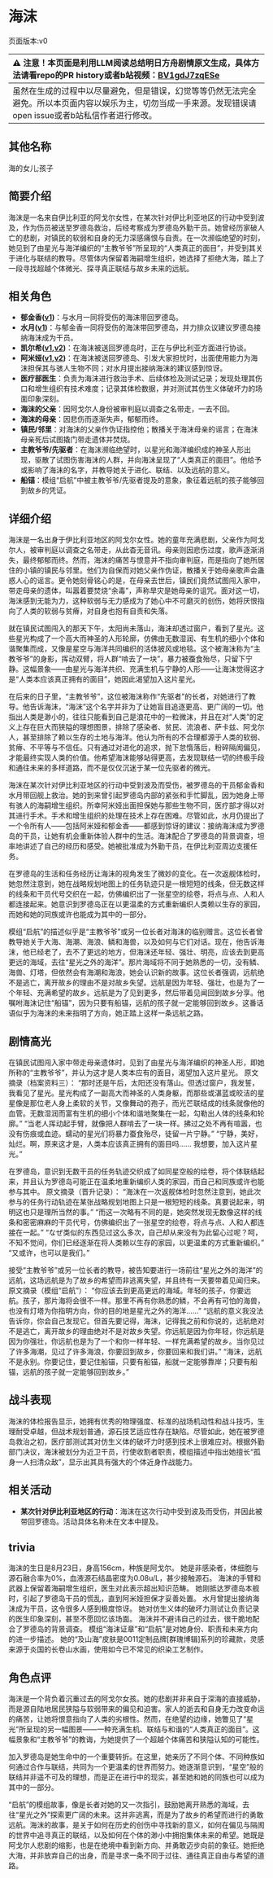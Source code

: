 # 海沫
页面版本:v0
 

| :warning: 注意！本页面是利用LLM阅读总结明日方舟剧情原文生成，具体方法请看repo的PR history或者b站视频：[BV1gdJ7zqESe](https://www.bilibili.com/video/BV1gdJ7zqESe/)         |
|:----------------------------|
| 虽然在生成的过程中以尽量避免，但是错误，幻觉等等仍然无法完全避免。所以本页面内容以娱乐为主，切勿当成一手来源。发现错误请open issue或者b站私信作者进行修改。|



## 其他名称
海的女儿;孩子
## 简要介绍
海沫是一名来自伊比利亚的阿戈尔女性，在某次针对伊比利亚地区的行动中受到波及，作为伤员被送至罗德岛救治，后经考察成为罗德岛外勤干员。她曾经历家破人亡的悲剧，对镇民的软弱和自身的无力深感痛恨与自责。在一次濒临绝望的时刻，她见到了由星光与海洋编织的“主教爷爷”所呈现的“人类真正的面目”，并受到其关于进化与联结的教导。尽管体内保留着海嗣增生组织，她选择了拒绝大海，踏上了一段寻找超越个体微光、探寻真正联结与故乡未来的远航。
## 相关角色
-   **郁金香([v1](char_608_acpion.md))**：与水月一同将受伤的海沫带回罗德岛。
-   **水月([v1](char_437_mizuki.md))**：与郁金香一同将受伤的海沫带回罗德岛，并力排众议建议罗德岛接纳海沫成为干员。
-   **凯尔希([v1](char_003_kalts.md),[v2](../char_v3/char_003_kalts.md))**：在海沫被送回罗德岛时，正在与伊比利亚方面进行协谈。
-   **阿米娅([v1](char_002_amiya.md),[v2](../char_v3/char_002_amiya.md))**：在海沫被送回罗德岛、引发大家担忧时，出面使用能力为海沫担保其与骇人生物不同；对水月提出接纳海沫的建议感到惊讶。
-   **医疗部医生**：负责为海沫进行救治手术、后续体检及测试记录；发现处理其伤口和增生组织有技术难度；记录其体检数据，并对测试其仿生义体破坏力的场面印象深刻。
-   **海沫的父亲**：因阿戈尔人身份被审判庭以调查之名带走，一去不回。
-   **海沫的母亲**：因悲伤而逐渐失声，郁郁而终。
-   **镇民/邻里**：对海沫的父亲作伪证指控他；散播关于海沫母亲的谣言；在海沫母亲死后试图撬门带走遗体并焚烧。
-   **主教爷爷/先驱者**：在海沫濒临绝望时，以星光和海洋编织成的神圣人形出现，驱散了试图伤害海沫的人群，并向海沫呈现了“人类真正的面目”。他给予或影响了海沫的名字，并教导她关于进化、联结、以及远航的意义。
-   **船锚**：模组“启航”中被主教爷爷/先驱者提及的意象，象征着远航的孩子能够回到故乡的凭证。
## 详细介绍
海沫是一名出身于伊比利亚地区的阿戈尔女性。她的童年充满悲剧，父亲作为阿戈尔人，被审判庭以调查之名带走，从此杳无音讯。母亲则因悲伤过度，歌声逐渐消失，最终郁郁而终。然而，海沫的痛苦与恨意并不指向审判庭，而是指向了她所居住的小镇的镇民与邻里。他们为自保而对她父亲作伪证，散播关于她母亲歌声会蛊惑人心的谣言。更令她刻骨铭心的是，在母亲去世后，镇民们竟然试图闯入家中，带走母亲的遗体，叫嚣着要焚烧“余毒”，声称旱灾是她母亲的诅咒。面对这一切，海沫感到无能为力，这种软弱与无力感成为了她心中不可磨灭的创伤，她将厌恨指向了人类的软弱与贫瘠，对自身也抱有自责和失落。

就在镇民试图闯入的那天下午，太阳尚未落山，海沫却透过窗户，看到了星光。这些星光构成了一个高大而神圣的人形轮廓，仿佛由无数湿润、有生机的细小个体和谐聚集而成，又像是星空与海洋共同编织的活体披风或地毯。这个被海沫称为“主教爷爷”的身影，挥动双臂，将人群“啃去了一块”，暴力被蚕食殆尽，只留下宁静。这幅景象——由星光与海洋共织、充满生机与宁静的人形——让海沫觉得这才是“人类本应该真正拥有的面目”，她因此渴望加入这片星光。

在后来的日子里，“主教爷爷”，这位被海沫称作“先驱者”的长者，对她进行了教导。他告诉海沫，“海沫”这个名字并非为了让她盲目追逐更高、更广阔的一切。他指出人类是渺小的，往往只能看到自己是浪花中的一粒微沫，并且在对“人类”的定义上存在巨大而狭隘的理想图景，排除了感染者、贫民、流浪者、萨卡兹、阿戈尔人，甚至排除了赖以生存的土地与海洋。他认为所有的不合理都源于人类的软弱、贫瘠、不平等与不信任。只有通过对进化的追求，抛下怠惰落后，粉碎隔阂偏见，才能最终实现人类的价值。他希望海沫能够站得更高，去发现联结一切的终极手段和通往未来的多样道路，而不是仅仅沉迷于某一位先驱者的微光。

海沫在某次针对伊比利亚地区的行动中受到波及而受伤，被罗德岛的干员郁金香和水月带回舰上救治。她的到来曾引起罗德岛内部的紧张和手忙脚乱，因为她身上带有骇人的海嗣增生组织。所幸阿米娅出面担保她与那些生物不同，医疗部才得以对其进行手术。手术和增生组织的处理在技术上存在困难。尽管如此，水月仍提出了一个令所有人——包括阿米娅和郁金香——都感到惊讶的建议：接纳海沫成为罗德岛的干员，让她有机会重新体验人群中的生活。海沫配合了罗德岛的背景调查，坦率地讲述了自己的经历和感受。她被批准成为外勤干员，在伊比利亚周边支援任务。

在罗德岛的生活和任务经历让海沫的视角发生了微妙的变化。在一次返舰体检时，她忽然注意到，她在战略规划地图上的任务轨迹只是一根短短的线条，但无数这样的线条和干员代号交织在一起，仿佛编织出了一张星空的绘卷，将点与点、人和人都连接起来。她意识到罗德岛正在以更温柔的方式重新编织人类赖以生存的家园，而她和她的同族或许也能成为其中的一部分。

模组“启航”的描述似乎是“主教爷爷”或另一位长者对海沫的临别赠言。这位长者曾教导她关于大海、海潮、海浪、鳞和海兽，以及如何与它们对话。现在，他告诉海沫，他已经老了，去不了更远的地方，但海沫还年轻、强壮、明亮，应该去到更高更远的海域，去往“星光之外的海洋”。那片海域将不同于她熟悉的一切，没有鳞、海兽、灯塔，但依然会有海潮和海浪，她会认识新的故事。这位长者强调，远航绝不是逃亡，离开故乡的理由不是对故乡失望。远航是因为年轻、强壮，也是为了一个年轻、充满希望的故乡。远航是为了见到更多，然后带着见闻回到故乡分享。他嘱咐海沫记住“船锚”，因为只要有船锚，远航的孩子就一定能够回到故乡。这番话语似乎为海沫的未来指明了方向，她正踏上这样一条远航之路。
## 剧情高光
在镇民试图闯入家中带走母亲遗体时，见到了由星光与海洋编织的神圣人形，即她所称的“主教爷爷”，并认为这才是人类本应有的面目，渴望加入这片星光。
原文摘录（档案资料三）：
“那时还是午后，太阳还没有落山。但透过窗户，我发誓，我看见了星光。星光构成了一副高大而神圣的人类身躯，而那些或湛蓝或皎洁的星星像是那位老人身上柔软的关节，又像舞动的孢子，而光芒联结成的线条就像他的血管。无数湿润而富有生机的细小个体和谐地聚集在一起，勾勒出人体的线条和轮廓。”
“当老人挥动起手臂，就像把人群啃去了一块一样。拂过之处不再有喧嚣，也没有伤痕或血迹。蠕动的星光们将暴力蚕食殆尽，徒留一片宁静。”
“宁静，美好，灿烂。啊，原来这才是，人类本应该真正拥有的面目吗......
我想要，加入这片星光。”

在罗德岛，意识到无数干员的任务轨迹交织成了如同星空般的绘卷，将个体联结起来，并且认为罗德岛可能正在温柔地重新编织人类的家园，而自己和同族或许也能参与其中。
原文摘录（晋升记录）：
“海沫在一次返舰体检时忽然注意到，她此次参与的任务行动轨迹在某张战略规划地图上只是一根短短的线条。真要说起来，明明这也只是理所当然的事。”
“而这一次略有不同的是，她突然发现无数像这样的线条和密密麻麻的干员代号，仿佛编织出了一张星空的绘卷，将点与点、人和人都连接在一起。”
“なぜ类似的东西见过这么多次，自己却从来没有为此留心过呢？呵，不知不觉间，你们已经逐渐在将人类赖以生存的家园，以更温柔的方式重新编织。”
“又或许，也可以是我们。”

接受“主教爷爷”或另一位长者的教导，被告知要进行一场前往“星光之外的海洋”的远航，这场远航是为了故乡的希望而非逃离失望，并且终有一天要带着见闻归来。
原文摘录（模组“启航”）：
“你应该去到更高更远的海域。年轻的孩子，你要远航。孩子，那片海将会很不一样。那里不再有你熟悉的鳞，不会再有可怕的海兽，也没有灯塔为你指明方向，你的目的地是星光之外的海洋......”
“远航的意义我没法告诉你，你会自己发现它。但首先要记得，海沫，记得我之前和你说的，远航绝对不是逃亡，离开故乡的理由绝对不是对故乡失望。你远航是因为你年轻，你远航是因为你强壮，你远航也是为了一个和你一样年轻、一样充满希望的故乡。当你见过了许多海潮，见过了许多海浪，你要回到故乡，你要回来和我们讲。”
“海沫，远航不是永别。你要记住，要记住船锚，只要有船锚，船就一定能够靠岸；只要有船锚，远航的孩子就一定能够回到故乡。”
## 战斗表现
海沫的体检报告显示，她拥有优秀的物理强度、标准的战场机动性和战斗技巧，生理耐受卓越，但战术规划普通，源石技艺适应性存在缺陷。尽管如此，她在被罗德岛救治之初，医疗部测试其对仿生义体的破坏力时感到技术上很难应对。根据外勤部门决议，海沫被划分为近卫干员，行使收割者职责，模组描述中指出她擅长“孤身一人扫清众敌”，显示出其具有强大的个体近身作战能力。
## 相关活动
-   **某次针对伊比利亚地区的行动**：海沫在这次行动中受到波及而受伤，并因此被带回罗德岛。活动具体名称未在文本中提及。
## trivia
海沫的生日是8月23日，身高156cm，种族是阿戈尔。
她是非感染者，体细胞与源石融合率为0%，血液源石结晶密度为0.08u/L，甚少接触源石。
海沫的手臂和武器上保留着海嗣增生组织，医生对此表示超出知识范畴。
她刚抵达罗德岛本舰时，引起了罗德岛干员的慌乱，直到阿米娅担保才妥善处置。
水月曾提出接纳海沫成为干员，这令很多人感到极度惊讶。
她对仿生义体的破坏力测试让负责记录的医生印象深刻，甚至不愿回忆该场面。
海沫并不避讳自己的过去，很干脆地配合了罗德岛的背景调查。
模组“海沫证章”和“启航”是对她身份、职责和未来方向的进一步描述。
她的“及山海”皮肤是0011定制品牌[群瑰博辑]系列的珍藏款，灵感来源于炎国的长卷山水画，使用如今已不常见的织染工艺制作。
## 角色点评
海沫是一个背负着沉重过去的阿戈尔女孩。她的悲剧并非来自于深海的直接威胁，而是源自陆地居民狭隘与软弱带来的偏见和迫害。家人的逝去和自身无力改变命运的痛苦，让她将恨意指向了人类的劣根性。然而，在绝望的边缘，她瞥见了“星光”所呈现的另一幅图景——一种充满生机、联结与和谐的“人类真正的面目”。这幅景象和“主教爷爷”的教诲，为她提供了一个超越个体痛苦和狭隘认知的可能性。

加入罗德岛是她生命中的一个重要转折。在这里，她亲历了不同个体、不同种族如何通过合作与联结，共同为一个更温柔的世界而努力。她逐渐意识到，“星空”般的联结并非遥不可及的理想，而是正在进行中的现实，甚至她和她的同族也可以成为其中的一部分。

“启航”的模组故事，像是长者对她的又一次指引，鼓励她离开熟悉的海域，去往“星光之外”探索更广阔的未来。这并非逃离，而是为了故乡的希望而进行的勇敢远航。海沫的故事，是关于如何在历史的创伤中寻找新的意义，如何在偏见与隔阂的世界中追寻真正的联结，以及如何在个体的渺小中拥抱集体未来的希望。她既是阿戈尔人悲剧的缩影，也是在绝境中看到新方向、并勇敢迈步向前的象征。她拒绝大海，并非放弃自己的出身，而是寻求一条不同于过往、通往真正自由与希望的道路。